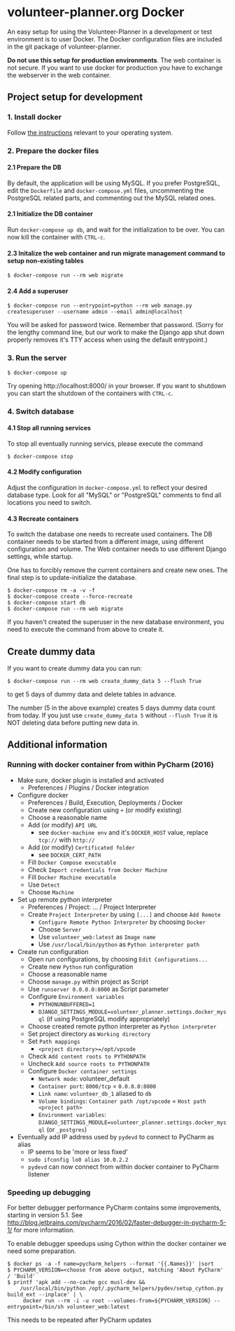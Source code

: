 # volunteer-planner.org Docker
An easy setup for using the Volunteer-Planner in a development or test environment is to user Docker.
The Docker configuration files are included in the git package of volunteer-planner.

**Do not use this setup for production environments**.
The web container is not secure. If you want to use docker for production you have to exchange the webserver in the web
container.

## Project setup for development

### 1. Install docker

Follow [the instructions](https://docs.docker.com/engine/installation/) relevant to your operating system.

### 2. Prepare the docker files

#### 2.1 Prepare the DB

By default, the application will be using MySQL. If you prefer PostgreSQL, edit
the `Dockerfile` and `docker-compose.yml` files, uncommenting the PostgreSQL
related parts, and commenting out the MySQL related ones.

#### 2.1 Initialize the DB container

Run `docker-compose up db`, and wait for the initialization to be over. You can now kill the container with `CTRL-c`.

#### 2.3 Initalize the web container and run migrate management command to setup non-existing tables

    $ docker-compose run --rm web migrate

#### 2.4 Add a superuser

    $ docker-compose run --entrypoint=python --rm web manage.py createsuperuser --username admin --email admin@localhost

You will be asked for password twice. Remember that password.
(Sorry for the lengthy command line, but our work to make the Django app shut down properly removes it's TTY access when using the default entrypoint.)

### 3. Run the server

    $ docker-compose up

Try opening http://localhost:8000/ in your browser. If you want to shutdown you can start the shutdown of the containers with `CTRL-c`.

### 4. Switch database

#### 4.1 Stop all running services

To stop all eventually running servics, please execute the command

    $ docker-compose stop

#### 4.2 Modify configuration

Adjust the configuration in ```docker-compose.yml``` to reflect your desired
database type. Look for all "MySQL" or "PostgreSQL" comments to find all locations you need to switch.

#### 4.3 Recreate containers

To switch the database one needs to recreate used containers.
The DB container needs to be started from a different image, using different configuration and volume.
The Web container needs to use different Django settings, while startup.

One has to forcibly remove the current containers and create new ones.
The final step is to update-initialize the database.

    $ docker-compose rm -a -v -f
    $ docker-compose create --force-recreate
    $ docker-compose start db
    $ docker-compose run --rm web migrate

If you haven't created the superuser in the new database environment, you need to execute the command from above to create it.

## Create dummy data
If you want to create dummy data you can run:

    $ docker-compose run --rm web create_dummy_data 5 --flush True

to get 5 days of dummy data and delete tables in advance.

The number (5 in the above example) creates 5 days dummy data count from today.
If you just use `create_dummy_data 5` without `--flush True` it is NOT deleting data before putting new data in.

## Additional information

### Running with docker container from within PyCharm (2016)

- Make sure, docker plugin is installed and activated
  - Preferences / Plugins / Docker integration
- Configure docker
  - Preferences / Build, Execution, Deployments / Docker
  - Create new configuration using ```+``` (or modify existing)
  - Choose a reasonable name
  - Add (or modify) ```API URL```
    - see ```docker-machine env``` and it's ```DOCKER_HOST``` value, replace ```tcp://``` with ```http://```
  - Add (or modify) ```Certificated folder```
    - see ```DOCKER_CERT_PATH```
  - Fill ```Docker Compose executable```
  - Check ```Import credentials from Docker Machine```
  - Fill ```Docker Machine executable```
  - Use ```Detect```
  - Choose ```Machine```
- Set up remote python interpreter
  - Preferences / Project: ... / Project Interpreter
  - Create ```Project Interpreter``` by using ```[...]``` and choose ```Àdd Remote```
    - ```Configure Remote Python Interpreter``` by choosing ```Docker```
    - Choose ```Server```
    - Use ```volunteer_web:latest``` as ```Image name```
    - Use ```/usr/local/bin/python``` as ```Python interpreter path```
- Create run configuration
  - Open run configurations, by choosing ```Edit Configurations...```
  - Create new ```Python``` run configuration
  - Choose a reasonable name
  - Choose ```manage.py``` within project as Script
  - Use ```runserver 0.0.0.0:8000``` as Script parameter
  - Configure ```Environment variables```
    - ```PYTHONUNBUFFERED=1```
    - ```DJANGO_SETTINGS_MODULE=volunteer_planner.settings.docker_mysql``` (if using PostgreSQL modify appropriately)
  - Choose created remote python interpreter as ```Python interpreter```
  - Set project directory as ```Working directory```
  - Set ```Path mappings```
    - ```<project directory>=/opt/vpcode```
  - Check ```Add content roots to PYTHONPATH```
  - Uncheck ```Add source roots to PYTHONPATH```
  - Configure ```Docker container settings```
    - ```Network mode```: volunteer_default
    - ```Container port```: ```8000/tcp``` = ```0.0.0.0:8000```
    - ```Link name```: ```volunteer_db_1``` aliased to ```db```
    - ```Volume bindings```: ```Container path /opt/vpcode``` = ```Host path <project path>```
    - ```Environment variables```: ```DJANGO_SETTINGS_MODULE=volunteer_planner.settings.docker_mysql``` (or ```_postgres```)
- Eventually add IP address used by ```pydevd``` to connect to PyCharm as alias
  - IP seems to be 'more or less fixed'
  - ```sudo ifconfig lo0 alias 10.0.2.2```
  - ```pydevd``` can now connect from within docker container to PyCharm listener

### Speeding up debugging

For better debugger performance PyCharm contains some improvements, starting in version 5.1.
See http://blog.jetbrains.com/pycharm/2016/02/faster-debugger-in-pycharm-5-1/ for more information.

To enable debugger speedups using Cython within the docker container we need some preparation.

    $ docker ps -a -f name=pycharm_helpers --format '{{.Names}}' |sort
    $ PYCHARM_VERSION=<choose from above output, matching 'About PyCharm' / 'Build'
    $ printf 'apk add --no-cache gcc musl-dev &&
        /usr/local/bin/python /opt/.pycharm_helpers/pydev/setup_cython.py build_ext --inplace' | \
         docker run --rm -i -u root --volumes-from=${PYCHARM_VERSION} --entrypoint=/bin/sh volunteer_web:latest

This needs to be repeated after PyCharm updates

